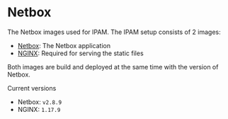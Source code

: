 # Netbox

The Netbox images used for IPAM. The IPAM setup consists of 2 images:

* [Netbox](https://github.com/netbox-community/netbox): The Netbox application
* [NGINX](https://github.com/nginxinc/docker-nginx): Required for serving the static files

Both images are build and deployed at the same time with the version of Netbox.

Current versions

* Netbox: `v2.8.9`
* NGINX: `1.17.9`
